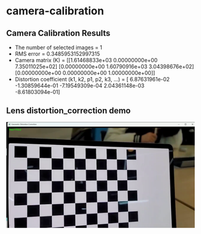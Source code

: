 # camera-calibration 
## Camera Calibration Results
* The number of selected images = 1
* RMS error = 0.3485953152997315
* Camera matrix (K) =
[[1.61468833e+03 0.00000000e+00 7.35011025e+02]
 [0.00000000e+00 1.60790916e+03 3.04398676e+02]
 [0.00000000e+00 0.00000000e+00 1.00000000e+00]]
* Distortion coefficient (k1, k2, p1, p2, k3, ...) = [ 6.87631961e-02 -1.30859644e-01 -7.19549309e-04  2.04361148e-03      
 -8.61803094e-01]
## Lens distortion_correction demo
![alt text](image.png)
